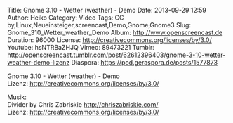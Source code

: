 Title: Gnome 3.10 - Wetter (weather) - Demo
Date: 2013-09-29 12:59
Author: Heiko
Category: Video
Tags: CC by,Linux,Neueinsteiger,screencast,Demo,Gnome,Gnome3
Slug: Gnome_310_Wetter_weather_Demo
Album: http://www.openscreencast.de
Duration: 96000
License: http://creativecommons.org/licenses/by/3.0/
Youtube: hsNTRBaZHJQ
Vimeo: 89473221
Tumblr: http://openscreencast.tumblr.com/post/62612396403/gnome-3-10-wetter-weather-demo-lizenz
Diaspora: https://pod.geraspora.de/posts/1577873

Gnome 3.10 - Wetter (weather) - Demo  
Lizenz: <http://creativecommons.org/licenses/by/3.0/>  
  
Musik:  
Divider by Chris Zabriskie <http://chriszabriskie.com/>  
Lizenz: <http://creativecommons.org/licenses/by/3.0/>

